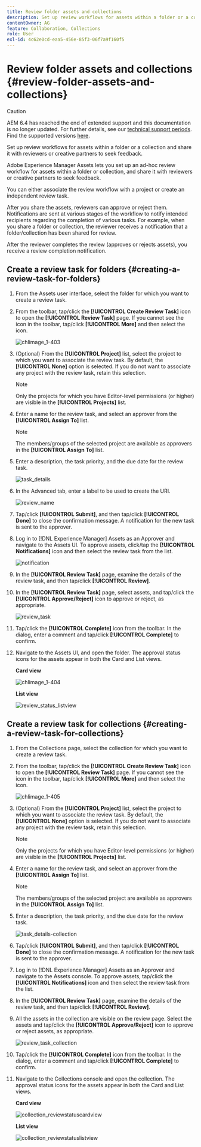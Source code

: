 ```yaml
---
title: Review folder assets and collections
description: Set up review workflows for assets within a folder or a collection and share it with reviewers or creative partners to seek feedback.
contentOwner: AG
feature: Collaboration, Collections
role: User
exl-id: 4c62e0cd-eaa5-456e-85f3-06f7a9f160f5
---
```

# Review folder assets and collections {#review-folder-assets-and-collections}

>[!CAUTION]
>
>AEM 6.4 has reached the end of extended support and this documentation is no longer updated. For further details, see our [technical support periods](https://helpx.adobe.com/support/programs/eol-matrix.html). Find the supported versions [here](https://experienceleague.adobe.com/docs/).

Set up review workflows for assets within a folder or a collection and share it with reviewers or creative partners to seek feedback.

Adobe Experience Manager Assets lets you set up an ad-hoc review workflow for assets within a folder or collection, and share it with reviewers or creative partners to seek feedback.

You can either associate the review workflow with a project or create an independent review task.

After you share the assets, reviewers can approve or reject them. Notifications are sent at various stages of the workflow to notify intended recipients regarding the completion of various tasks. For example, when you share a folder or collection, the reviewer receives a notification that a folder/collection has been shared for review.

After the reviewer completes the review (approves or rejects assets), you receive a review completion notification.

## Create a review task for folders {#creating-a-review-task-for-folders}

1. From the Assets user interface, select the folder for which you want to create a review task.
1. From the toolbar, tap/click the **[!UICONTROL Create Review Task]** icon to open the **[!UICONTROL Review Task]** page. If you cannot see the icon in the toolbar, tap/click **[!UICONTROL More]** and then select the icon.

   ![chlimage_1-403](assets/chlimage_1-403.png)

1. (Optional) From the **[!UICONTROL Project]** list, select the project to which you want to associate the review task. By default, the **[!UICONTROL None]** option is selected. If you do not want to associate any project with the review task, retain this selection.

   >[!NOTE]
   >
   >Only the projects for which you have Editor-level permissions (or higher) are visible in the **[!UICONTROL Projects]** list.

1. Enter a name for the review task, and select an approver from the **[!UICONTROL Assign To]** list.

   >[!NOTE]
   >
   >The members/groups of the selected project are available as approvers in the **[!UICONTROL Assign To]** list.

1. Enter a description, the task priority, and the due date for the review task.

   ![task_details](assets/task_details.png)

1. In the Advanced tab, enter a label to be used to create the URI. 

   ![review_name](assets/review_name.png)

1. Tap/click **[!UICONTROL Submit]**, and then tap/click **[!UICONTROL Done]** to close the confirmation message. A notification for the new task is sent to the approver.
1. Log in to [!DNL Experience Manager] Assets as an Approver and navigate to the Assets UI. To approve assets, click/tap the **[!UICONTROL Notifications]** icon and then select the review task from the list.

   ![notification](assets/notification.png)

1. In the **[!UICONTROL Review Task]** page, examine the details of the review task, and then tap/click **[!UICONTROL Review]**.
1. In the **[!UICONTROL Review Task]** page, select assets, and tap/click the **[!UICONTROL Approve/Reject]** icon to approve or reject, as appropriate.

   ![review_task](assets/review_task.png)

1. Tap/click the **[!UICONTROL Complete]** icon from the toolbar. In the dialog, enter a comment and tap/click  **[!UICONTROL Complete]** to confirm.
1. Navigate to the Assets UI, and open the folder. The approval status icons for the assets appear in both the Card and List views.

   **Card view**

   ![chlimage_1-404](assets/chlimage_1-404.png)

   **List view**

   ![review_status_listview](assets/review_status_listview.png)

## Create a review task for collections {#creating-a-review-task-for-collections}

1. From the Collections page, select the collection for which you want to create a review task.
1. From the toolbar, tap/click the **[!UICONTROL Create Review Task]** icon to open the **[!UICONTROL Review Task]** page. If you cannot see the icon in the toolbar, tap/click **[!UICONTROL More]** and then select the icon.

   ![chlimage_1-405](assets/chlimage_1-405.png)

1. (Optional) From the **[!UICONTROL Project]** list, select the project to which you want to associate the review task. By default, the **[!UICONTROL None]** option is selected. If you do not want to associate any project with the review task, retain this selection.

   >[!NOTE]
   >
   >Only the projects for which you have Editor-level permissions (or higher) are visible in the **[!UICONTROL Projects]** list.

1. Enter a name for the review task, and select an approver from the **[!UICONTROL Assign To]** list.

   >[!NOTE]
   >
   >The members/groups of the selected project are available as approvers in the **[!UICONTROL Assign To]** list.

1. Enter a description, the task priority, and the due date for the review task.

   ![task_details-collection](assets/task_details-collection.png)

1. Tap/click **[!UICONTROL Submit]**, and then tap/click **[!UICONTROL Done]** to close the confirmation message. A notification for the new task is sent to the approver.
1. Log in to [!DNL Experience Manager] Assets as an Approver and navigate to the Assets console. To approve assets, tap/click the **[!UICONTROL Notifications]** icon and then select the review task from the list.
1. In the **[!UICONTROL Review Task]** page, examine the details of the review task, and then tap/click **[!UICONTROL Review]**.
1. All the assets in the collection are visible on the review page. Select the assets and tap/click the **[!UICONTROL Approve/Reject]** icon to approve or reject assets, as appropriate.

   ![review_task_collection](assets/review_task_collection.png)

1. Tap/click the **[!UICONTROL Complete]** icon from the toolbar. In the dialog, enter a comment and tap/click **[!UICONTROL Complete]** to confirm.
1. Navigate to the Collections console and open the collection. The approval status icons for the assets appear in both the Card and List views.

   **Card view**

   ![collection_reviewstatuscardview](assets/collection_reviewstatuscardview.png)

   **List view**

   ![collection_reviewstatuslistview](assets/collection_reviewstatuslistview.png)
